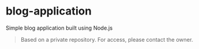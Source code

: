 # blog-application
Simple blog application built using Node.js
> Based on a private repository. For access, please contact the owner.
